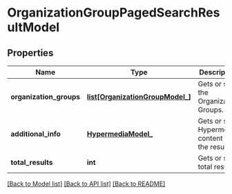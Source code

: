# OrganizationGroupPagedSearchResultModel

## Properties
Name | Type | Description | Notes
------------ | ------------- | ------------- | -------------
**organization_groups** | [**list[OrganizationGroupModel_]**](OrganizationGroupModel_.md) | Gets or sets the Organization Groups. | [optional] 
**additional_info** | [**HypermediaModel_**](HypermediaModel_.md) | Gets or sets Hypermedia content for the result. | [optional] 
**total_results** | **int** | Gets or sets total result. | [optional] 

[[Back to Model list]](../README.md#documentation-for-models) [[Back to API list]](../README.md#documentation-for-api-endpoints) [[Back to README]](../README.md)


